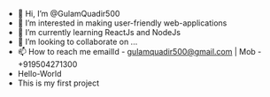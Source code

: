 - 👋 Hi, I’m @GulamQuadir500
- 👀 I’m interested in making user-friendly web-applications
- 🌱 I’m currently learning ReactJs and NodeJs
- 💞️ I’m looking to collaborate on ...
- 📫 How to reach me emailId - gulamquadir500@gmail.com | Mob - +919504271300
- Hello-World
- This is my first project

<!---
GulamQuadir500/GulamQuadir500 is a ✨ special ✨ repository because its `README.md` (this file) appears on your GitHub profile.
You can click the Preview link to take a look at your changes.
--->
